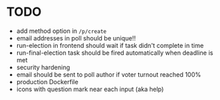 # TODO

- add method option in `/p/create`
- email addresses in poll should be unique!!
- run-election in frontend should wait if task didn't complete in time
- run-final-election task should be fired automatically when deadline is met
- security hardening
- email should be sent to poll author if voter turnout reached 100%
- production Dockerfile
- icons with question mark near each input (aka help)

